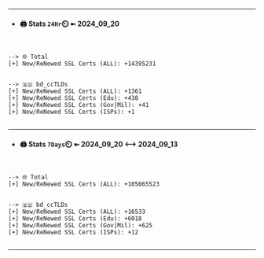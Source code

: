 

---
- #### 🖨️ **Stats** `24Hr`⏲️ ➼ 2024_09_20
```console


--> 🌐 Total
[+] New/ReNewed SSL Certs (ALL): +14395231


--> 🇧🇩 bd_ccTLDs
[+] New/ReNewed SSL Certs (ALL): +1361
[+] New/ReNewed SSL Certs (Edu): +438
[+] New/ReNewed SSL Certs (Gov|Mil): +41
[+] New/ReNewed SSL Certs (ISPs): +1


```

---
- #### 🖨️ **Stats** `7Days`⏲️ ➼ 2024_09_20 <--> 2024_09_13
```console


--> 🌐 Total
[+] New/ReNewed SSL Certs (ALL): +105065523


--> 🇧🇩 bd_ccTLDs
[+] New/ReNewed SSL Certs (ALL): +16533
[+] New/ReNewed SSL Certs (Edu): +6018
[+] New/ReNewed SSL Certs (Gov|Mil): +625
[+] New/ReNewed SSL Certs (ISPs): +12


```

---

